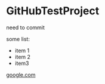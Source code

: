 # GitHubTestProject
 need to commit

 some list:
* item 1
* item 2
* item3

[google.com](google.com)